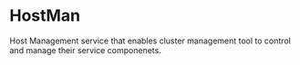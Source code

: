 # HostMan
Host Management service that enables cluster management tool to control and manage their service componenets.
